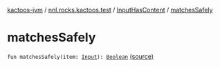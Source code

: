 [kactoos-jvm](../../index.md) / [nnl.rocks.kactoos.test](../index.md) / [InputHasContent](index.md) / [matchesSafely](./matches-safely.md)

# matchesSafely

`fun matchesSafely(item: `[`Input`](../../nnl.rocks.kactoos/-input/index.md)`): `[`Boolean`](https://kotlinlang.org/api/latest/jvm/stdlib/kotlin/-boolean/index.html) [(source)](https://github.com/neonailol/kactoos/blob/master/kactoos-jvm/src/main/kotlin/nnl/rocks/kactoos/test/InputHasContent.kt#L27)